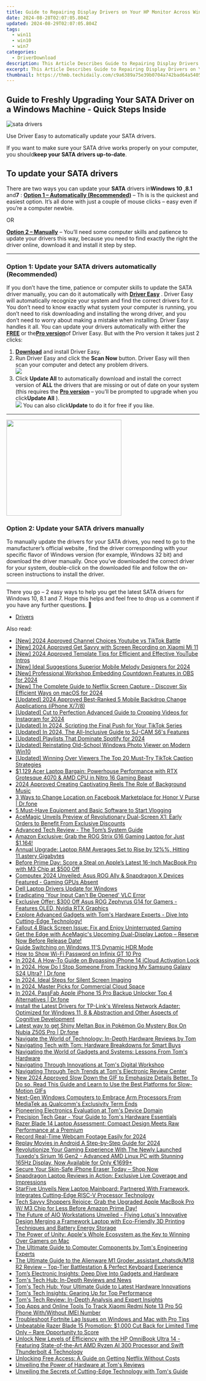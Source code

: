 ```yaml
---
title: Guide to Repairing Display Drivers on Your HP Monitor Across Win11/Win8/Win7
date: 2024-08-28T02:07:05.804Z
updated: 2024-08-29T02:07:05.804Z
tags:
  - win11
  - win10
  - win7
categories:
  - DriverDownload
description: This Article Describes Guide to Repairing Display Drivers on Your HP Monitor Across Win11/Win8/Win7
excerpt: This Article Describes Guide to Repairing Display Drivers on Your HP Monitor Across Win11/Win8/Win7
thumbnail: https://thmb.techidaily.com/c9a6389a75e39b0704a742bad64a540518e449e3f4b571dd94969d29e2160b68.jpg
---
```


## Guide to Freshly Upgrading Your SATA Driver on a Windows Machine - Quick Steps Inside

![sata drivers](https://images.drivereasy.com/wp-content/uploads/2018/12/img_5c1725ac86a01.jpg)

 Use Driver Easy to automatically update your SATA drivers.

If you want to make sure your SATA drive works properly on your computer, you should**keep your SATA drivers up-to-date**.

## To update your SATA drivers

There are two ways you can update your   **SATA**  drivers in**Windows 10** ,**8.1** and**7** : **[Option 1 – Automatically (Recommended)](https://www.drivereasy.com/knowledge/sata-drivers-download-update-for-windows-easy-steps/#O1)** – Th is is the quickest and easiest option. It’s all done with just a couple of mouse clicks – easy even if you’re a computer newbie.

OR

**[Option 2 – Manually](https://tools.techidaily.com/drivereasy/download/)**  – You’ll need some computer skills and patience to update your drivers this way, because you need to find exactly the right the driver online, download it and install it step by step.

---

### Option 1: Update your SATA drivers automatically (Recommended)

If you don’t have the time, patience or computer skills to update the SATA driver manually, you can do it automatically with **[Driver Easy](https://tools.techidaily.com/drivereasy/download/)** . Driver Easy will automatically recognize your system and find the correct drivers for it. You don’t need to know exactly what system your computer is running, you don’t need to risk downloading and installing the wrong driver, and you don’t need to worry about making a mistake when installing. Driver Easy handles it all. You can update your drivers automatically with either the **[FREE](https://tools.techidaily.com/drivereasy/download/)**  or the[**Pro version**](https://tools.techidaily.com/drivereasy/download/)of Driver Easy. But with the Pro version it takes just 2 clicks:

1. [**Download**](https://tools.techidaily.com/drivereasy/download/) and install Driver Easy.
2. Run Driver Easy and click the **Scan Now**  button. Driver Easy will then scan your computer and detect any problem drivers.  
![](https://images.drivereasy.com/wp-content/uploads/2018/12/img_5c1724718370f.jpg)
3. Click **Update All** to automatically download and install the correct version of **ALL** the drivers that are missing or out of date on your system (this requires the **[Pro version](https://tools.techidaily.com/drivereasy/download/)**  – you’ll be prompted to upgrade when you click**Update All** ).  
![](https://images.drivereasy.com/wp-content/uploads/2018/12/img_5c17638f86f40.jpg) You can also click**Update** to do it for free if you like.

---

<!-- affiliate ads begin -->
<a href="https://bluettius.sjv.io/c/5597632/2027209/17108" target="_top" id="2027209"><img src="//a.impactradius-go.com/display-ad/17108-2027209" border="0" alt="" width="300" height="250"/></a><img height="0" width="0" src="https://imp.pxf.io/i/5597632/2027209/17108" style="position:absolute;visibility:hidden;" border="0" />
<!-- affiliate ads end -->
### Option 2: Update your SATA drivers manually

 To manually update the drivers for your SATA drives, you need to go to the manufacturer’s official website  , find the driver corresponding with your specific flavor of Windows version (for example, Windows 32 bit) and download the driver manually.  Once you’ve downloaded the correct driver for your system, double-click on the downloaded file and follow the on-screen instructions to install the driver.

---

There you go – 2 easy ways to help you get the latest SATA drivers for Windows 10, 8.1 and 7\. Hope this helps and feel free to drop us a comment if you have any further questions. 🙂

* [Drivers](https://tools.techidaily.com/drivereasy/download/)

<ins class="adsbygoogle"
     style="display:block"
     data-ad-format="autorelaxed"
     data-ad-client="ca-pub-7571918770474297"
     data-ad-slot="1223367746"></ins>



<ins class="adsbygoogle"
     style="display:block"
     data-ad-client="ca-pub-7571918770474297"
     data-ad-slot="8358498916"
     data-ad-format="auto"
     data-full-width-responsive="true"></ins>

<span class="atpl-alsoreadstyle">Also read:</span>
<div><ul>
<li><a href="https://facebook-record-videos.techidaily.com/new-2024-approved-channel-choices-youtube-vs-tiktok-battle/"><u>[New] 2024 Approved  Channel Choices  Youtube vs TikTok Battle</u></a></li>
<li><a href="https://remote-screen-capture.techidaily.com/new-2024-approved-get-savvy-with-screen-recording-on-xiaomi-mi-11/"><u>[New] 2024 Approved  Get Savvy with Screen Recording on Xiaomi Mi 11</u></a></li>
<li><a href="https://youtube-docs.techidaily.com/024-approved-template-tips-for-efficient-and-effective-youtube-intros/"><u>[New] 2024 Approved  Template Tips for Efficient and Effective YouTube Intros</u></a></li>
<li><a href="https://vp-tips.techidaily.com/new-ideal-suggestions-superior-mobile-melody-designers-for-2024/"><u>[New] Ideal Suggestions  Superior Mobile Melody Designers for 2024</u></a></li>
<li><a href="https://screen-activity-recording.techidaily.com/new-professional-workshop-embedding-countdown-features-in-obs-for-2024/"><u>[New] Professional Workshop  Embedding Countdown Features in OBS for 2024</u></a></li>
<li><a href="https://screen-video-capture.techidaily.com/new-the-complete-guide-to-netflix-screen-capture-discover-six-efficient-ways-on-macos-for-2024/"><u>[New] The Complete Guide to Netflix Screen Capture - Discover Six Efficient Ways on macOS for 2024</u></a></li>
<li><a href="https://article-tips.techidaily.com/updated-2024-approved-best-ranked-5-mobile-backdrop-change-applications-iphone-x78/"><u>[Updated] 2024 Approved  Best-Ranked 5 Mobile Backdrop Change Applications (iPhone X/7/8)</u></a></li>
<li><a href="https://instagram-video-files.techidaily.com/updated-cut-to-perfection-advanced-guide-to-cropping-videos-for-instagram-for-2024/"><u>[Updated] Cut to Perfection  Advanced Guide to Cropping Videos for Instagram for 2024</u></a></li>
<li><a href="https://tiktok-videos.techidaily.com/updated-in-2024-scripting-the-final-push-for-your-tiktok-series/"><u>[Updated] In 2024, Scripting the Final Push for Your TikTok Series</u></a></li>
<li><a href="https://vp-tips.techidaily.com/updated-in-2024-the-all-inclusive-guide-to-sj-cam-s6s-features/"><u>[Updated] In 2024, The All-Inclusive Guide to SJ-CAM S6's Features</u></a></li>
<li><a href="https://on-screen-recording.techidaily.com/updated-playlists-that-dominate-spotify-for-2024/"><u>[Updated] Playlists That Dominate Spotify for 2024</u></a></li>
<li><a href="https://extra-approaches.techidaily.com/updated-reinstating-old-school-windows-photo-viewer-on-modern-win10/"><u>[Updated] Reinstating Old-School Windows Photo Viewer on Modern Win10</u></a></li>
<li><a href="https://tiktok-video-files.techidaily.com/updated-winning-over-viewers-the-top-20-must-try-tiktok-caption-strategies/"><u>[Updated] Winning Over Viewers  The Top 20 Must-Try TikTok Caption Strategies</u></a></li>
<li><a href="https://hardware-updates.techidaily.com/1129-acer-laptop-bargain-powerhouse-performance-with-rtx-grotesque-4070-and-amd-cpu-in-nitro-16-gaming-beast/"><u>$1,129 Acer Laptop Bargain: Powerhouse Performance with RTX Grotesque 4070 & AMD CPU in Nitro 16 Gaming Beast</u></a></li>
<li><a href="https://extra-resources.techidaily.com/2024-approved-creating-captivating-reels-the-role-of-background-music/"><u>2024 Approved  Creating Captivating Reels  The Role of Background Music</u></a></li>
<li><a href="https://location-fake.techidaily.com/3-ways-to-change-location-on-facebook-marketplace-for-honor-v-purse-drfone-by-drfone-virtual-android/"><u>3 Ways to Change Location on Facebook Marketplace for Honor V Purse | Dr.fone</u></a></li>
<li><a href="https://fox-friendly.techidaily.com/5-must-have-equipment-and-basic-software-to-start-vlogging/"><u>5 Must-Have Equipment and Basic Software to Start Vlogging</u></a></li>
<li><a href="https://hardware-updates.techidaily.com/acemagic-unveils-preview-of-revolutionary-dual-screen-x1-early-orders-to-benefit-from-exclusive-discounts/"><u>AceMagic Unveils Preview of Revolutionary Dual-Screen X1: Early Orders to Benefit From Exclusive Discounts</u></a></li>
<li><a href="https://hardware-updates.techidaily.com/advanced-tech-review-the-toms-system-guide/"><u>Advanced Tech Review - The Tom’s System Guide</u></a></li>
<li><a href="https://hardware-updates.techidaily.com/1723862731399-amazon-exclusive-grab-the-rog-strix-g16-gaming-laptop-for-just-1164/"><u>Amazon Exclusive: Grab the ROG Strix G16 Gaming Laptop for Just $1,164!</u></a></li>
<li><a href="https://hardware-updates.techidaily.com/annual-upgrade-laptop-ram-averages-set-to-rise-by-12-hitting-11astery-gigabytes/"><u>Annual Upgrade: Laptop RAM Averages Set to Rise by 12%%, Hitting 11.astery Gigabytes</u></a></li>
<li><a href="https://hardware-updates.techidaily.com/1723862688558-before-prime-day-score-a-steal-on-apples-latest-16-inch-macbook-pro-with-m3-chip-at-500-off/"><u>Before Prime Day: Score a Steal on Apple’s Latest 16-Inch MacBook Pro with M3 Chip at $500 Off</u></a></li>
<li><a href="https://hardware-updates.techidaily.com/computex-2024-unveiled-asus-rog-ally-and-snapdragon-x-devices-featured-gaming-gpus-absent/"><u>Computex 2024 Unveiled: Asus ROG Ally & Snapdragon X Devices Featured - Gaming GPUs Absent</u></a></li>
<li><a href="https://driver-install.techidaily.com/dell-laptop-drivers-update-for-windows/"><u>Dell Laptop Drivers Update for Windows</u></a></li>
<li><a href="https://windows11.techidaily.com/eradicating-your-input-cant-be-opened-vlc-error/"><u>Eradicating 'Your Input Can't Be Opened' VLC Error</u></a></li>
<li><a href="https://hardware-updates.techidaily.com/1723862715165-exclusive-offer-300-off-asus-rog-zephyrus-g14-for-gamers-features-oled-nvidia-rtx-graphics/"><u>Exclusive Offer: $300 Off Asus ROG Zephyrus G14 for Gamers - Features OLED, Nvidia RTX Graphics</u></a></li>
<li><a href="https://hardware-updates.techidaily.com/1723862732648-explore-advanced-gadgets-with-toms-hardware-experts-dive-into-cutting-edge-technology/"><u>Explore Advanced Gadgets with Tom's Hardware Experts - Dive Into Cutting-Edge Technology!</u></a></li>
<li><a href="https://win-blog.techidaily.com/fallout-4-black-screen-issue-fix-and-enjoy-uninterrupted-gaming/"><u>Fallout 4 Black Screen Issue: Fix and Enjoy Uninterrupted Gaming</u></a></li>
<li><a href="https://hardware-updates.techidaily.com/1723862726578-get-the-edge-with-acemagics-upcoming-dual-display-laptop-reserve-now-before-release-date/"><u>Get the Edge with AceMagic's Upcoming Dual-Display Laptop – Reserve Now Before Release Date!</u></a></li>
<li><a href="https://extra-information.techidaily.com/guide-switching-on-windows-11s-dynamic-hdr-mode/"><u>Guide  Switching on Windows 11'S Dynamic HDR Mode</u></a></li>
<li><a href="https://unlock-android.techidaily.com/how-to-show-wi-fi-password-on-infinix-gt-10-pro-by-drfone-android/"><u>How to Show Wi-Fi Password on Infinix GT 10 Pro</u></a></li>
<li><a href="https://activate-lock.techidaily.com/in-2024-a-how-to-guide-on-bypassing-iphone-14-icloud-activation-lock-by-drfone-ios/"><u>In 2024, A How-To Guide on Bypassing iPhone 14 iCloud Activation Lock</u></a></li>
<li><a href="https://android-location-track.techidaily.com/in-2024-how-do-i-stop-someone-from-tracking-my-samsung-galaxy-s24-ultra-drfone-by-drfone-virtual-android/"><u>In 2024, How Do I Stop Someone From Tracking My Samsung Galaxy S24 Ultra? | Dr.fone</u></a></li>
<li><a href="https://on-screen-recording.techidaily.com/in-2024-ideal-steps-for-silent-screen-imaging/"><u>In 2024, Ideal Steps for Silent Screen Imaging</u></a></li>
<li><a href="https://some-approaches.techidaily.com/in-2024-master-picks-for-commercial-cloud-space/"><u>In 2024, Master Picks for Commercial Cloud Space</u></a></li>
<li><a href="https://iphone-unlock.techidaily.com/in-2024-passfab-apple-iphone-15-pro-backup-unlocker-top-4-alternatives-drfone-by-drfone-ios/"><u>In 2024, PassFab Apple iPhone 15 Pro Backup Unlocker Top 4 Alternatives | Dr.fone</u></a></li>
<li><a href="https://win-amazing.techidaily.com/install-the-latest-drivers-for-tp-links-wireless-network-adapter-optimized-for-windows-11-8-and-abstraction-and-other-aspects-of-cognitive-development/"><u>Install the Latest Drivers for TP-Link's Wireless Network Adapter: Optimized for Windows 11, 8 & Abstraction and Other Aspects of Cognitive Development</u></a></li>
<li><a href="https://pokemon-go-android.techidaily.com/latest-way-to-get-shiny-meltan-box-in-pokemon-go-mystery-box-on-nubia-z50s-pro-drfone-by-drfone-virtual-android/"><u>Latest way to get Shiny Meltan Box in Pokémon Go Mystery Box On Nubia Z50S Pro | Dr.fone</u></a></li>
<li><a href="https://hardware-updates.techidaily.com/navigate-the-world-of-technology-in-depth-hardware-reviews-by-tom/"><u>Navigate the World of Technology: In-Depth Hardware Reviews by Tom</u></a></li>
<li><a href="https://hardware-updates.techidaily.com/navigating-tech-with-tom-hardware-breakdowns-for-smart-buys/"><u>Navigating Tech with Tom: Hardware Breakdowns for Smart Buys</u></a></li>
<li><a href="https://hardware-updates.techidaily.com/navigating-the-world-of-gadgets-and-systems-lessons-from-toms-hardware/"><u>Navigating the World of Gadgets and Systems: Lessons From Tom's Hardware</u></a></li>
<li><a href="https://hardware-updates.techidaily.com/navigating-through-innovations-at-toms-digital-workshop/"><u>Navigating Through Innovations at Tom's Digital Workshop</u></a></li>
<li><a href="https://hardware-updates.techidaily.com/navigating-through-tech-trends-at-toms-electronic-review-center/"><u>Navigating Through Tech Trends at Tom's Electronic Review Center</u></a></li>
<li><a href="https://ai-video-editing.techidaily.com/new-2024-approved-slow-down-the-gif-to-emphasize-details-better-to-do-so-read-this-guide-and-learn-to-use-the-best-platforms-for-slow-motion-gifs/"><u>New 2024 Approved Slow Down the GIF to Emphasize Details Better. To Do so, Read This Guide and Learn to Use the Best Platforms for Slow-Motion GIFs</u></a></li>
<li><a href="https://hardware-updates.techidaily.com/next-gen-windows-computers-to-embrace-arm-processors-from-mediatek-as-qualcomms-exclusivity-term-ends/"><u>Next-Gen Windows Computers to Embrace Arm Processors From MediaTek as Qualcomm's Exclusivity Term Ends</u></a></li>
<li><a href="https://hardware-updates.techidaily.com/pioneering-electronics-evaluation-at-toms-device-domain/"><u>Pioneering Electronics Evaluation at Tom's Device Domain</u></a></li>
<li><a href="https://hardware-updates.techidaily.com/precision-tech-gear-your-guide-to-toms-hardware-essentials/"><u>Precision Tech Gear - Your Guide to Tom's Hardware Essentials</u></a></li>
<li><a href="https://hardware-updates.techidaily.com/razer-blade-14-laptop-assessment-compact-design-meets-raw-performance-at-a-premium/"><u>Razer Blade 14 Laptop Assessment: Compact Design Meets Raw Performance at a Premium</u></a></li>
<li><a href="https://screen-video-capture.techidaily.com/record-real-time-webcam-footage-easily-for-2024/"><u>Record Real-Time Webcam Footage Easily for 2024</u></a></li>
<li><a href="https://extra-support.techidaily.com/replay-movies-in-android-a-step-by-step-guide-for-2024/"><u>Replay Movies in Android  A Step-by-Step Guide for 2024</u></a></li>
<li><a href="https://hardware-updates.techidaily.com/revolutionize-your-gaming-experience-with-the-newly-launched-tuxedos-sirium-16-gen2-advanced-amd-linux-pc-with-stunning-165hz-display-now-available-for-only15/"><u>Revolutionize Your Gaming Experience With The Newly Launched Tuxedo's Sirium 16 Gen2 - Advanced AMD Linux PC with Stunning 165Hz Display, Now Available for Only €1699+</u></a></li>
<li><a href="https://data-safeguard.techidaily.com/1721266385194-secure-your-skin-safe-iphone-eraser-today-shop-now/"><u>Secure Your Skin-Safe iPhone Eraser Today – Shop Now</u></a></li>
<li><a href="https://hardware-updates.techidaily.com/snapdragon-laptop-reviews-in-action-exclusive-live-coverage-and-impressions/"><u>Snapdragon Laptop Reviews in Action: Exclusive Live Coverage and Impressions</u></a></li>
<li><a href="https://hardware-updates.techidaily.com/starfive-unveils-new-laptop-mainboard-partnered-with-framework-integrates-cutting-edge-risc-v-processor-technology/"><u>StarFive Unveils New Laptop Mainboard: Partnered With Framework, Integrates Cutting-Edge RISC-V Processor Technology</u></a></li>
<li><a href="https://hardware-updates.techidaily.com/tech-savvy-shoppers-rejoice-grab-the-upgraded-apple-macbook-pro-w-m3-chip-for-less-before-amazon-prime-day/"><u>Tech Savvy Shoppers Rejoice: Grab the Upgraded Apple MacBook Pro W/ M3 Chip for Less Before Amazon Prime Day!</u></a></li>
<li><a href="https://hardware-updates.techidaily.com/the-future-of-aio-workstations-unveiled-flying-lotuss-innovative-design-merging-a-framework-laptop-with-eco-friendly-3d-printing-techniques-and-battery-ener12/"><u>The Future of AIO Workstations Unveiled - Flying Lotus's Innovative Design Merging a Framework Laptop with Eco-Friendly 3D Printing Techniques and Battery Energy Storage</u></a></li>
<li><a href="https://hardware-updates.techidaily.com/the-power-of-unity-apples-whole-ecosystem-as-the-key-to-winning-over-gamers-on-mac/"><u>The Power of Unity: Apple's Whole Ecosystem as the Key to Winning Over Gamers on Mac</u></a></li>
<li><a href="https://hardware-updates.techidaily.com/the-ultimate-guide-to-computer-components-by-toms-engineering-experts/"><u>The Ultimate Guide to Computer Components by Tom's Engineering Experts</u></a></li>
<li><a href="https://hardware-updates.techidaily.com/the-ultimate-guide-to-the-alienware-m1-groderassistantchatsdkm18-r2-review-top-tier-battlestation-and-perfect-keyboard-experience/"><u>The Ultimate Guide to the Alienware M1 Groder_assistant_chatsdk/M18 R2 Review – Top-Tier Battlestation & Perfect Keyboard Experience</u></a></li>
<li><a href="https://hardware-updates.techidaily.com/toms-electronic-insights-deep-dive-into-gadgets-and-hardware/"><u>Tom’s Electronic Insights: Deep Dive Into Gadgets and Hardware</u></a></li>
<li><a href="https://hardware-updates.techidaily.com/toms-tech-hub-in-depth-reviews-and-news/"><u>Tom's Tech Hub: In-Depth Reviews and News</u></a></li>
<li><a href="https://hardware-updates.techidaily.com/toms-tech-hub-your-ultimate-guide-to-latest-hardware-innovations/"><u>Tom's Tech Hub: Your Ultimate Guide to Latest Hardware Innovations</u></a></li>
<li><a href="https://hardware-updates.techidaily.com/toms-tech-insights-gearing-up-for-top-performance/"><u>Tom's Tech Insights: Gearing Up for Top Performance</u></a></li>
<li><a href="https://hardware-updates.techidaily.com/toms-tech-review-in-depth-analysis-and-expert-insights/"><u>Tom's Tech Review: In-Depth Analysis and Expert Insights</u></a></li>
<li><a href="https://unlock-android.techidaily.com/top-apps-and-online-tools-to-track-xiaomi-redmi-note-13-pro-5g-phone-withwithout-imei-number-by-drfone-android/"><u>Top Apps and Online Tools To Track Xiaomi Redmi Note 13 Pro 5G Phone With/Without IMEI Number</u></a></li>
<li><a href="https://tech-renaissance.techidaily.com/troubleshoot-fortnite-lag-issues-on-windows-and-mac-with-pro-tips/"><u>Troubleshoot Fortnite Lag Issues on Windows and Mac with Pro Tips</u></a></li>
<li><a href="https://hardware-updates.techidaily.com/unbeatable-razer-blade-15-promotion-1000-cut-back-for-limited-time-only-rare-opportunity-to-score/"><u>Unbeatable Razer Blade 15 Promotion: $1,000 Cut Back for Limited Time Only – Rare Opportunity to Score</u></a></li>
<li><a href="https://hardware-updates.techidaily.com/unlock-new-levels-of-efficiency-with-the-hp-omnibook-ultra-14-featuring-state-of-the-art-amd-ryzen-ai-300-processor-and-swift-thunderbolt-4-technology/"><u>Unlock New Levels of Efficiency with the HP OmniBook Ultra 14 - Featuring State-of-the-Art AMD Ryzen AI 300 Processor and Swift Thunderbolt 4 Technology</u></a></li>
<li><a href="https://tech-recovery.techidaily.com/unlocking-free-access-a-guide-on-getting-netflix-without-costs/"><u>Unlocking Free Access: A Guide on Getting Netflix Without Costs</u></a></li>
<li><a href="https://hardware-updates.techidaily.com/unveiling-the-power-of-hardware-at-toms-reviews/"><u>Unveiling the Power of Hardware at Tom's Reviews</u></a></li>
<li><a href="https://hardware-updates.techidaily.com/unveiling-the-secrets-of-cutting-edge-technology-with-toms-guide/"><u>Unveiling the Secrets of Cutting-Edge Technology with Tom's Guide</u></a></li>
</ul></div>
